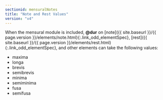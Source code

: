 ```yaml
---
sectionid: mensuralNotes
title: "Note and Rest Values"
version: "v4"
---
```




When the mensural module is included, **@dur** on [note]({{ site.baseurl }}/{{ page.version }}/elements/note.html){:.link_odd_elementSpec}, [rest]({{ site.baseurl }}/{{ page.version }}/elements/rest.html){:.link_odd_elementSpec}, and other elements can take the following values:


- maxima
- longa
- brevis
- semibrevis
- minima
- semiminima
- fusa
- semifusa




